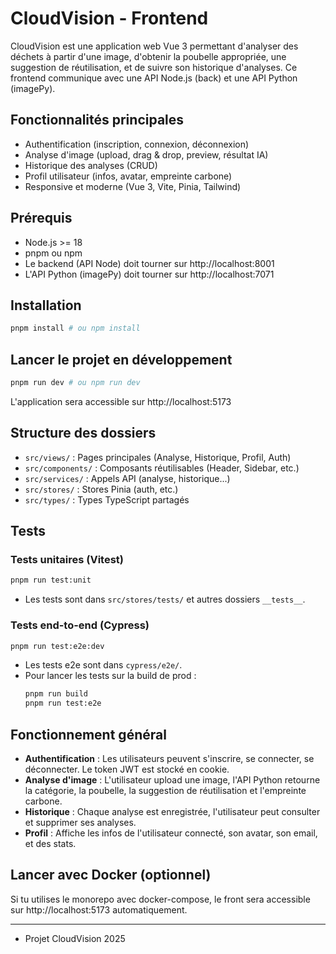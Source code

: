 # CloudVision - Frontend

CloudVision est une application web Vue 3 permettant d'analyser des déchets à partir d'une image, d'obtenir la poubelle appropriée, une suggestion de réutilisation, et de suivre son historique d'analyses. Ce frontend communique avec une API Node.js (back) et une API Python (imagePy).

## Fonctionnalités principales
- Authentification (inscription, connexion, déconnexion)
- Analyse d'image (upload, drag & drop, preview, résultat IA)
- Historique des analyses (CRUD)
- Profil utilisateur (infos, avatar, empreinte carbone)
- Responsive et moderne (Vue 3, Vite, Pinia, Tailwind)

## Prérequis
- Node.js >= 18
- pnpm ou npm
- Le backend (API Node) doit tourner sur http://localhost:8001
- L'API Python (imagePy) doit tourner sur http://localhost:7071

## Installation

```sh
pnpm install # ou npm install
```

## Lancer le projet en développement

```sh
pnpm run dev # ou npm run dev
```

L'application sera accessible sur http://localhost:5173

## Structure des dossiers

- `src/views/` : Pages principales (Analyse, Historique, Profil, Auth)
- `src/components/` : Composants réutilisables (Header, Sidebar, etc.)
- `src/services/` : Appels API (analyse, historique...)
- `src/stores/` : Stores Pinia (auth, etc.)
- `src/types/` : Types TypeScript partagés

## Tests

### Tests unitaires (Vitest)

```sh
pnpm run test:unit
```
- Les tests sont dans `src/stores/tests/` et autres dossiers `__tests__`.

### Tests end-to-end (Cypress)

```sh
pnpm run test:e2e:dev
```
- Les tests e2e sont dans `cypress/e2e/`.
- Pour lancer les tests sur la build de prod :
  ```sh
  pnpm run build
  pnpm run test:e2e
  ```

## Fonctionnement général

- **Authentification** : Les utilisateurs peuvent s'inscrire, se connecter, se déconnecter. Le token JWT est stocké en cookie.
- **Analyse d'image** : L'utilisateur upload une image, l'API Python retourne la catégorie, la poubelle, la suggestion de réutilisation et l'empreinte carbone.
- **Historique** : Chaque analyse est enregistrée, l'utilisateur peut consulter et supprimer ses analyses.
- **Profil** : Affiche les infos de l'utilisateur connecté, son avatar, son email, et des stats.

## Lancer avec Docker (optionnel)

Si tu utilises le monorepo avec docker-compose, le front sera accessible sur http://localhost:5173 automatiquement.

---
- Projet CloudVision 2025
